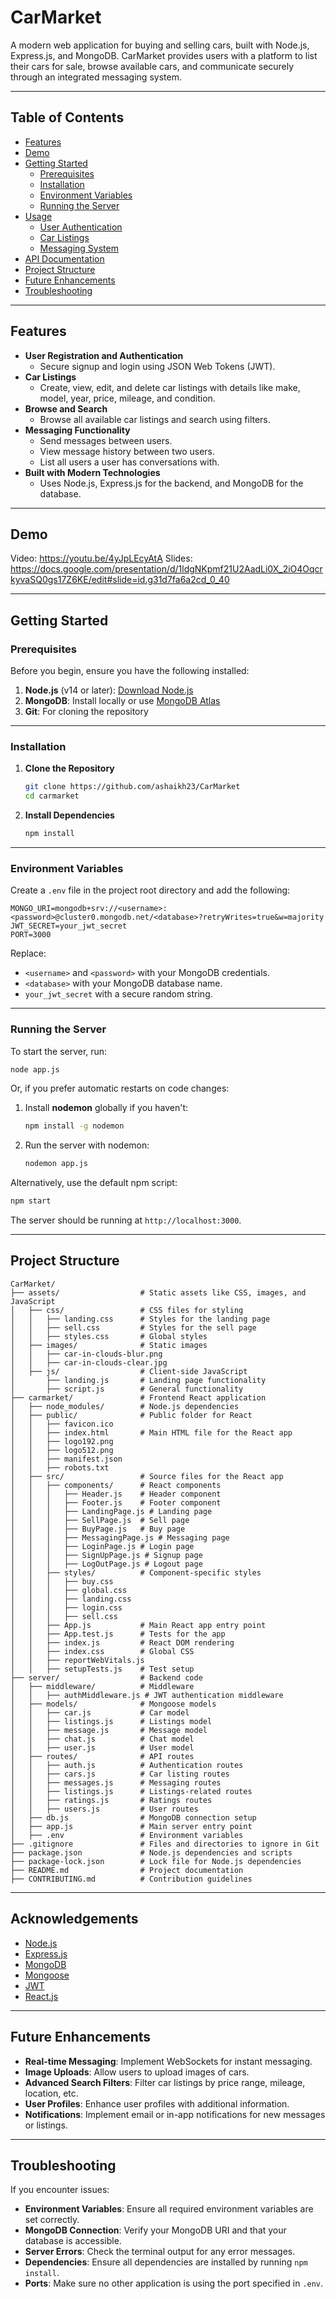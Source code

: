 # CarMarket

A modern web application for buying and selling cars, built with Node.js, Express.js, and MongoDB. CarMarket provides users with a platform to list their cars for sale, browse available cars, and communicate securely through an integrated messaging system.

---

## Table of Contents

- [Features](#features)
- [Demo](#demo)
- [Getting Started](#getting-started)
  - [Prerequisites](#prerequisites)
  - [Installation](#installation)
  - [Environment Variables](#environment-variables)
  - [Running the Server](#running-the-server)
- [Usage](#usage)
  - [User Authentication](#user-authentication)
  - [Car Listings](#car-listings)
  - [Messaging System](#messaging-system)
- [API Documentation](#api-documentation)
- [Project Structure](#project-structure)
- [Future Enhancements](#future-enhancements)
- [Troubleshooting](#troubleshooting)

---

## Features

- **User Registration and Authentication**
  - Secure signup and login using JSON Web Tokens (JWT).
- **Car Listings**
  - Create, view, edit, and delete car listings with details like make, model, year, price, mileage, and condition.
- **Browse and Search**
  - Browse all available car listings and search using filters.
- **Messaging Functionality**
  - Send messages between users.
  - View message history between two users.
  - List all users a user has conversations with.
- **Built with Modern Technologies**
  - Uses Node.js, Express.js for the backend, and MongoDB for the database.

---

## Demo

Video: https://youtu.be/4yJpLEcyAtA
Slides: https://docs.google.com/presentation/d/1ldgNKpmf21U2AadLi0X_2iO4OqcrkyvaSQ0gs17Z6KE/edit#slide=id.g31d7fa6a2cd_0_40



---

## Getting Started

### Prerequisites

Before you begin, ensure you have the following installed:

1. **Node.js** (v14 or later): [Download Node.js](https://nodejs.org/)
2. **MongoDB**: Install locally or use [MongoDB Atlas](https://www.mongodb.com/cloud/atlas)
3. **Git**: For cloning the repository

---

### Installation

1. **Clone the Repository**

   ```bash
   git clone https://github.com/ashaikh23/CarMarket
   cd carmarket
   ```

2. **Install Dependencies**

   ```bash
   npm install
   ```

---

### Environment Variables

Create a `.env` file in the project root directory and add the following:

```env
MONGO_URI=mongodb+srv://<username>:<password>@cluster0.mongodb.net/<database>?retryWrites=true&w=majority
JWT_SECRET=your_jwt_secret
PORT=3000
```

Replace:

- `<username>` and `<password>` with your MongoDB credentials.
- `<database>` with your MongoDB database name.
- `your_jwt_secret` with a secure random string.

---

### Running the Server

To start the server, run:

```bash
node app.js
```

Or, if you prefer automatic restarts on code changes:

1. Install **nodemon** globally if you haven't:

   ```bash
   npm install -g nodemon
   ```

2. Run the server with nodemon:

   ```bash
   nodemon app.js
   ```

Alternatively, use the default npm script:

```bash
npm start
```

The server should be running at `http://localhost:3000`.

---

## Project Structure

```
CarMarket/
├── assets/                  # Static assets like CSS, images, and JavaScript
│   ├── css/                 # CSS files for styling
│   │   ├── landing.css      # Styles for the landing page
│   │   ├── sell.css         # Styles for the sell page
│   │   ├── styles.css       # Global styles
│   ├── images/              # Static images
│   │   ├── car-in-clouds-blur.png
│   │   ├── car-in-clouds-clear.jpg
│   ├── js/                  # Client-side JavaScript
│       ├── landing.js       # Landing page functionality
│       ├── script.js        # General functionality
├── carmarket/               # Frontend React application
│   ├── node_modules/        # Node.js dependencies
│   ├── public/              # Public folder for React
│   │   ├── favicon.ico
│   │   ├── index.html       # Main HTML file for the React app
│   │   ├── logo192.png
│   │   ├── logo512.png
│   │   ├── manifest.json
│   │   ├── robots.txt
│   ├── src/                 # Source files for the React app
│   │   ├── components/      # React components
│   │   │   ├── Header.js    # Header component
│   │   │   ├── Footer.js    # Footer component
│   │   │   ├── LandingPage.js # Landing page
│   │   │   ├── SellPage.js  # Sell page
│   │   │   ├── BuyPage.js   # Buy page
│   │   │   ├── MessagingPage.js # Messaging page
│   │   │   ├── LoginPage.js # Login page
│   │   │   ├── SignUpPage.js # Signup page
│   │   │   ├── LogOutPage.js # Logout page
│   │   ├── styles/          # Component-specific styles
│   │   │   ├── buy.css
│   │   │   ├── global.css
│   │   │   ├── landing.css
│   │   │   ├── login.css
│   │   │   ├── sell.css
│   │   ├── App.js           # Main React app entry point
│   │   ├── App.test.js      # Tests for the app
│   │   ├── index.js         # React DOM rendering
│   │   ├── index.css        # Global CSS
│   │   ├── reportWebVitals.js
│   │   ├── setupTests.js    # Test setup
├── server/                  # Backend code
│   ├── middleware/          # Middleware
│   │   ├── authMiddleware.js # JWT authentication middleware
│   ├── models/              # Mongoose models
│   │   ├── car.js           # Car model
│   │   ├── listings.js      # Listings model
│   │   ├── message.js       # Message model
│   │   ├── chat.js          # Chat model
│   │   ├── user.js          # User model
│   ├── routes/              # API routes
│   │   ├── auth.js          # Authentication routes
│   │   ├── cars.js          # Car listing routes
│   │   ├── messages.js      # Messaging routes
│   │   ├── listings.js      # Listings-related routes
│   │   ├── ratings.js       # Ratings routes
│   │   ├── users.js         # User routes
│   ├── db.js                # MongoDB connection setup
│   ├── app.js               # Main server entry point
│   ├── .env                 # Environment variables
├── .gitignore               # Files and directories to ignore in Git
├── package.json             # Node.js dependencies and scripts
├── package-lock.json        # Lock file for Node.js dependencies
├── README.md                # Project documentation
├── CONTRIBUTING.md          # Contribution guidelines

```

---

## Acknowledgements

- [Node.js](https://nodejs.org/)
- [Express.js](https://expressjs.com/)
- [MongoDB](https://www.mongodb.com/)
- [Mongoose](https://mongoosejs.com/)
- [JWT](https://jwt.io/)
- [React.js](https://reactjs.org/)

---

## Future Enhancements

- **Real-time Messaging**: Implement WebSockets for instant messaging.
- **Image Uploads**: Allow users to upload images of cars.
- **Advanced Search Filters**: Filter car listings by price range, mileage, location, etc.
- **User Profiles**: Enhance user profiles with additional information.
- **Notifications**: Implement email or in-app notifications for new messages or listings.

---

## Troubleshooting

If you encounter issues:

- **Environment Variables**: Ensure all required environment variables are set correctly.
- **MongoDB Connection**: Verify your MongoDB URI and that your database is accessible.
- **Server Errors**: Check the terminal output for any error messages.
- **Dependencies**: Ensure all dependencies are installed by running `npm install`.
- **Ports**: Make sure no other application is using the port specified in `.env`.